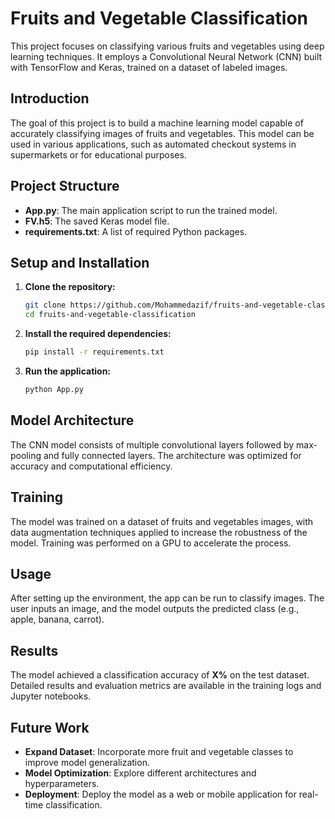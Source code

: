 # Fruits and Vegetable Classification

This project focuses on classifying various fruits and vegetables using deep learning techniques. It employs a Convolutional Neural Network (CNN) built with TensorFlow and Keras, trained on a dataset of labeled images.


## Introduction
The goal of this project is to build a machine learning model capable of accurately classifying images of fruits and vegetables. This model can be used in various applications, such as automated checkout systems in supermarkets or for educational purposes.

## Project Structure
- **App.py**: The main application script to run the trained model.
- **FV.h5**: The saved Keras model file.
- **requirements.txt**: A list of required Python packages.

## Setup and Installation
1. **Clone the repository:**
   ```bash
   git clone https://github.com/Mohammedazif/fruits-and-vegetable-classification.git
   cd fruits-and-vegetable-classification
   ```
2. **Install the required dependencies:**
   ```bash
   pip install -r requirements.txt
   ```
3. **Run the application:**
   ```bash
   python App.py
   ```

## Model Architecture
The CNN model consists of multiple convolutional layers followed by max-pooling and fully connected layers. The architecture was optimized for accuracy and computational efficiency.

## Training
The model was trained on a dataset of fruits and vegetables images, with data augmentation techniques applied to increase the robustness of the model. Training was performed on a GPU to accelerate the process.

## Usage
After setting up the environment, the app can be run to classify images. The user inputs an image, and the model outputs the predicted class (e.g., apple, banana, carrot).


## Results
The model achieved a classification accuracy of **X%** on the test dataset. Detailed results and evaluation metrics are available in the training logs and Jupyter notebooks.

## Future Work
- **Expand Dataset**: Incorporate more fruit and vegetable classes to improve model generalization.
- **Model Optimization**: Explore different architectures and hyperparameters.
- **Deployment**: Deploy the model as a web or mobile application for real-time classification.
